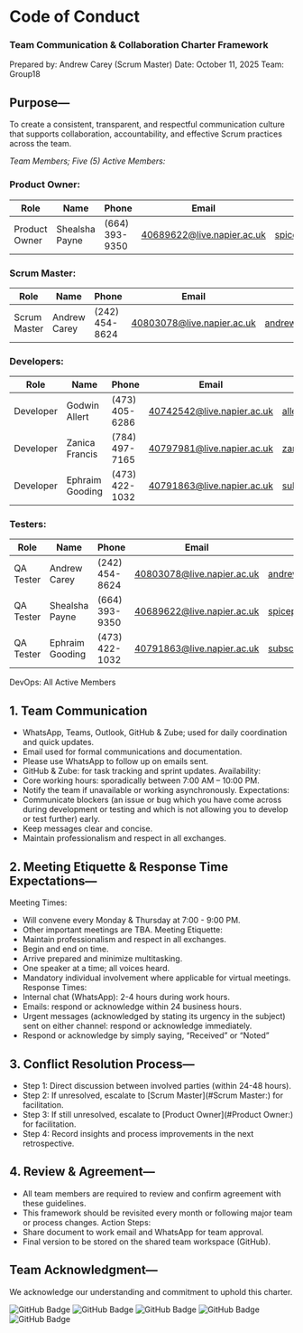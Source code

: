 # Code of Conduct
### Team Communication & Collaboration Charter Framework

Prepared by: Andrew Carey (Scrum Master)
Date: October 11, 2025
Team: Group18

## Purpose—
To create a consistent, transparent, and respectful communication culture that supports collaboration, accountability, and effective Scrum practices across the team.

*Team Members; Five (5) Active Members:*

### Product Owner:
| Role          | Name         | Phone          | Email                     | Personal Email            |
|---------------|--------------|----------------|---------------------------|---------------------------|
|Product Owner  |Shealsha Payne|(664) 393-9350  |40689622@live.napier.ac.uk |spicepayne@gmail.com       |

### Scrum Master:

| Role          | Name         | Phone          | Email                     | Personal Email            |
|---------------|--------------|----------------|---------------------------|---------------------------|
|Scrum Master   | Andrew Carey |(242) 454-8624  |40803078@live.napier.ac.uk | andrewcarey654@gmail.com  |


### Developers:

| Role      | Name            | Phone            | Email                      | Personal Email             |
|-----------|-----------------|------------------|----------------------------|----------------------------|
| Developer | Godwin Allert   | (473) 405-6286   | 40742542@live.napier.ac.uk | allertgodwin@gmail.com     |
| Developer | Zanica Francis  | (784) 497-7165   | 40797981@live.napier.ac.uk | zanica3.0@hotmail.com      |
| Developer | Ephraim Gooding | (473) 422-1032   | 40791863@live.napier.ac.uk |  subscription@egooding.com |

### Testers:	

| Role      | Name         | Phone          | Email                     | Personal Email            |
|-----------|--------------|----------------|---------------------------|---------------------------|
| QA Tester | Andrew Carey |(242) 454-8624  |40803078@live.napier.ac.uk | andrewcarey654@gmail.com  |
| QA Tester |Shealsha Payne|(664) 393-9350  |40689622@live.napier.ac.uk | spicepayne@gmail.com      |
| QA Tester |Ephraim Gooding|(473) 422-1032| 40791863@live.napier.ac.uk | subscription@egooding.com |

DevOps:	All Active Members

## 1. Team Communication
* WhatsApp, Teams, Outlook, GitHub & Zube; used for daily coordination and quick updates.
* Email used for formal communications and documentation.
* Please use WhatsApp to follow up on emails sent.
* GitHub & Zube: for task tracking and sprint updates.
Availability:
* Core working hours: sporadically between 7:00 AM – 10:00 PM.
* Notify the team if unavailable or working asynchronously.
Expectations:
* Communicate blockers (an issue or bug which you have come across during development or testing and which is not allowing you to develop or test further) early.
* Keep messages clear and concise.
* Maintain professionalism and respect in all exchanges.

## 2. Meeting Etiquette & Response Time Expectations—
Meeting Times:
* Will convene every Monday & Thursday at 7:00 - 9:00 PM.
* Other important meetings are TBA.
Meeting Etiquette:
* Maintain professionalism and respect in all exchanges.
* Begin and end on time.
* Arrive prepared and minimize multitasking.
* One speaker at a time; all voices heard.
* Mandatory individual involvement where applicable for virtual meetings.
Response Times:
* Internal chat (WhatsApp): 2-4 hours during work hours.
* Emails: respond or acknowledge within 24 business hours.
* Urgent messages (acknowledged by stating its urgency in the subject) sent on either channel: respond or acknowledge immediately.
* Respond or acknowledge by simply saying, “Received” or “Noted”

## 3. Conflict Resolution Process—
* Step 1: Direct discussion between involved parties (within 24-48 hours).
* Step 2: If unresolved, escalate to [Scrum Master](#Scrum Master:) for facilitation.
* Step 3: If still unresolved, escalate to [Product Owner](#Product Owner:) for facilitation.
* Step 4: Record insights and process improvements in the next retrospective.

## 4. Review & Agreement—
* All team members are required to review and confirm agreement with these guidelines. 
* This framework should be revisited every month or following major team or process changes.
Action Steps:
* Share document to work email and WhatsApp for team approval.
* Final version to be stored on the shared team workspace (GitHub).

## Team Acknowledgment—
We acknowledge our understanding and commitment to uphold this charter.

![GitHub Badge](https://img.shields.io/badge/Signed-%40AndrewCarey1-green)
![GitHub Badge](https://img.shields.io/badge/Signed-%40SpicePayne-green)
![GitHub Badge](https://img.shields.io/badge/Signed-%40allertg-green)
![GitHub Badge](https://img.shields.io/badge/Signed-%40zanica-green)
![GitHub Badge](https://img.shields.io/badge/Signed-%40ephygood-green)